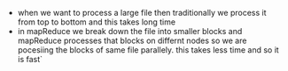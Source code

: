 * when we want to process a large file then traditionally we process it from top to bottom and this takes long time
* in mapReduce we break down the file into smaller blocks and mapReduce processes that blocks on differnt nodes so we are pocesiing the blocks of same file parallely. this takes less time and so it is fast`

